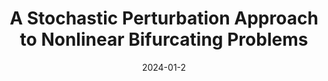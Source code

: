 ---
title: "A Stochastic Perturbation Approach to Nonlinear Bifurcating Problems"
collection: publications
permalink: /publication/2024-01-2-A-Stochastic-Perturbation-Approach-to-Nonlinear-Bifurcating-Problems
excerpt: 'arXiv:2402.16803'
paperurl: 'https://arxiv.org/abs/2402.16803'
date: 2024-01-2
item: 17
venue: 'arXiv:2402.16803'
paperurl: 'https://doi.org/10.48550/arXiv.2402.16803'
authors: 'Isabella Gonnella, Moaad Khamlich, Federico Pichi, Gianluigi Rozza'
pubsource: 'unpublished'
biblio: >
    @unpublished{GonnellaStochasticPerturbationApproach2024,\

    title = {A Stochastic Perturbation Approach to Nonlinear Bifurcating Problems},\
    
    author = {Gonnella, Isabella Carla and Khamlich, Moaad and Pichi, Federico and Rozza, Gianluigi},\
    
    year = {2024},\
    
    note = {arXiv:2402.16803},\
    
    eprint = {2402.16803},\
    
    publisher = {{arXiv}},\
    
    doi = {10.48550/arXiv.2402.16803},\
    
    archiveprefix = {arxiv}
    }
---